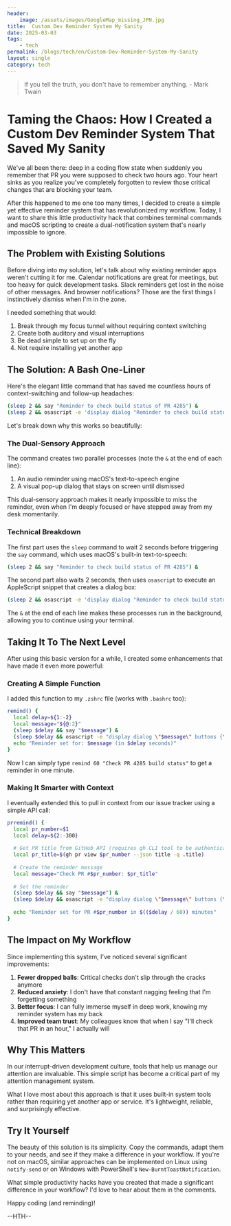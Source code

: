 ```yaml
---
header:
    image: /assets/images/GoogleMap_missing_JPN.jpg
title:  Custom Dev Reminder System My Sanity
date: 2025-03-03
tags:
    - tech
permalink: /blogs/tech/en/Custom-Dev-Reminder-System-My-Sanity
layout: single
category: tech
---
```

> If you tell the truth, you don't have to remember anything. - Mark Twain

# Taming the Chaos: How I Created a Custom Dev Reminder System That Saved My Sanity

We've all been there: deep in a coding flow state when suddenly you remember that PR you were supposed to check two hours ago. Your heart sinks as you realize you've completely forgotten to review those critical changes that are blocking your team.

After this happened to me one too many times, I decided to create a simple yet effective reminder system that has revolutionized my workflow. Today, I want to share this little productivity hack that combines terminal commands and macOS scripting to create a dual-notification system that's nearly impossible to ignore.

## The Problem with Existing Solutions

Before diving into my solution, let's talk about why existing reminder apps weren't cutting it for me. Calendar notifications are great for meetings, but too heavy for quick development tasks. Slack reminders get lost in the noise of other messages. And browser notifications? Those are the first things I instinctively dismiss when I'm in the zone.

I needed something that would:
1. Break through my focus tunnel without requiring context switching
2. Create both auditory and visual interruptions
3. Be dead simple to set up on the fly
4. Not require installing yet another app

## The Solution: A Bash One-Liner

Here's the elegant little command that has saved me countless hours of context-switching and follow-up headaches:

```bash
(sleep 2 && say "Reminder to check build status of PR 4285") &
(sleep 2 && osascript -e 'display dialog "Reminder to check build status of PR 4285" buttons {"OK"} default button "OK" with title "PR Reminder"') &
```

Let's break down why this works so beautifully:

### The Dual-Sensory Approach

The command creates two parallel processes (note the `&` at the end of each line):

1. An audio reminder using macOS's text-to-speech engine
2. A visual pop-up dialog that stays on screen until dismissed

This dual-sensory approach makes it nearly impossible to miss the reminder, even when I'm deeply focused or have stepped away from my desk momentarily.

### Technical Breakdown

The first part uses the `sleep` command to wait 2 seconds before triggering the `say` command, which uses macOS's built-in text-to-speech:

```bash
(sleep 2 && say "Reminder to check build status of PR 4285") &
```

The second part also waits 2 seconds, then uses `osascript` to execute an AppleScript snippet that creates a dialog box:

```bash
(sleep 2 && osascript -e 'display dialog "Reminder to check build status of PR 4285" buttons {"OK"} default button "OK" with title "PR Reminder"') &
```

The `&` at the end of each line makes these processes run in the background, allowing you to continue using your terminal.

## Taking It To The Next Level

After using this basic version for a while, I created some enhancements that have made it even more powerful:

### Creating A Simple Function

I added this function to my `.zshrc` file (works with `.bashrc` too):

```bash
remind() {
  local delay=${1:-2}
  local message="${@:2}"
  (sleep $delay && say "$message") &
  (sleep $delay && osascript -e "display dialog \"$message\" buttons {\"OK\"} default button \"OK\" with title \"Reminder\"") &
  echo "Reminder set for: $message (in $delay seconds)"
}
```

Now I can simply type `remind 60 "Check PR 4285 build status"` to get a reminder in one minute.

### Making It Smarter with Context

I eventually extended this to pull in context from our issue tracker using a simple API call:

```bash
prremind() {
  local pr_number=$1
  local delay=${2:-300}
  
  # Get PR title from GitHub API (requires gh CLI tool to be authenticated)
  local pr_title=$(gh pr view $pr_number --json title -q .title)
  
  # Create the reminder message
  local message="Check PR #$pr_number: $pr_title"
  
  # Set the reminder
  (sleep $delay && say "$message") &
  (sleep $delay && osascript -e "display dialog \"$message\" buttons {\"OK\"} default button \"OK\" with title \"PR Reminder\"") &
  
  echo "Reminder set for PR #$pr_number in $(($delay / 60)) minutes"
}
```

## The Impact on My Workflow

Since implementing this system, I've noticed several significant improvements:

1. **Fewer dropped balls**: Critical checks don't slip through the cracks anymore
2. **Reduced anxiety**: I don't have that constant nagging feeling that I'm forgetting something
3. **Better focus**: I can fully immerse myself in deep work, knowing my reminder system has my back
4. **Improved team trust**: My colleagues know that when I say "I'll check that PR in an hour," I actually will

## Why This Matters

In our interrupt-driven development culture, tools that help us manage our attention are invaluable. This simple script has become a critical part of my attention management system.

What I love most about this approach is that it uses built-in system tools rather than requiring yet another app or service. It's lightweight, reliable, and surprisingly effective.

## Try It Yourself

The beauty of this solution is its simplicity. Copy the commands, adapt them to your needs, and see if they make a difference in your workflow. If you're not on macOS, similar approaches can be implemented on Linux using `notify-send` or on Windows with PowerShell's `New-BurntToastNotification`.

What simple productivity hacks have you created that made a significant difference in your workflow? I'd love to hear about them in the comments.

Happy coding (and reminding)!

--HTH--